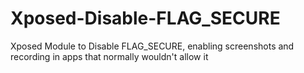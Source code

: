 # Xposed-Disable-FLAG_SECURE
Xposed Module to Disable FLAG_SECURE, enabling screenshots and recording in apps that normally wouldn't allow it
